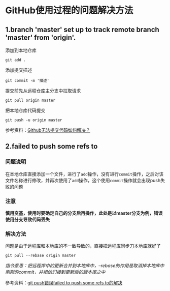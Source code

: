 # GitHub使用过程的问题解决方法

## 1.branch 'master' set up to track remote branch 'master' from 'origin'.

添加到本地仓库

```
git add .
```

添加提交描述

```
git commit -m '描述'
```

提交前先从远程仓库主分支中拉取请求

```
git pull origin master
```

把本地仓库代码提交

```
git push -u origin master
```

参考资料：[Github无法提交代码如何解决？](https://juejin.im/post/6844903840081248263)

## 2.failed to push some refs to

### 问题说明

在本地仓库直接添加一个文件，进行了`add`操作，没有进行`commit`操作，之后对该文件名称进行修改，并再次使用了`add`操作，这个使用`commit`操作就会出现push失败的问题

### 注意

**慎用变基，使用时要确定自己的分支后再操作，此处是以master分支为例，错误使用分支导致代码丢失**

### 解决方法

问题是由于远程库和本地库的不一致导致的，直接把远程库同步刀本地库就好了

```
git pull --rebase origin master
```

*指令意思：把远程库中的更新合并到本地库中，–rebase的作用是取消掉本地库中刚刚的commit，并把他们接到更新后的版本库之中*

参考资料：[git push错误failed to push some refs to的解决](https://blog.csdn.net/MBuger/article/details/70197532)

